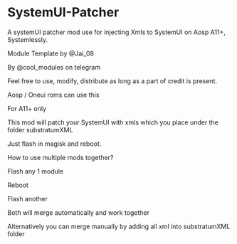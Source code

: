 # SystemUI-Patcher
A systemUI patcher mod use for injecting Xmls to SystemUI on Aosp A11+, Systemlessly. 

Module Template by @Jai_08

By @cool_modules on telegram 

Feel free to use, modify, distribute as long as a part of credit is present.

Aosp / Oneui roms can use this

For A11+ only

This mod will patch your SystemUI with xmls which you place under the folder substratumXML

Just flash in magisk and reboot.

How to use multiple mods together?

Flash any 1 module 

Reboot

Flash another

Both will merge automatically and work together

Alternatively you can merge manually by adding all xml into substratumXML folder

